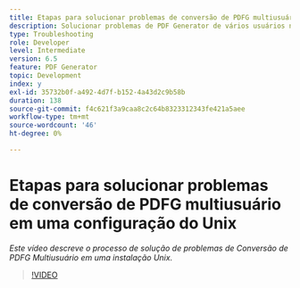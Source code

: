 ```yaml
---
title: Etapas para solucionar problemas de conversão de PDFG multiusuário em uma configuração do Unix
description: Solucionar problemas de PDF Generator de vários usuários na configuração do UNIX.
type: Troubleshooting
role: Developer
level: Intermediate
version: 6.5
feature: PDF Generator
topic: Development
index: y
exl-id: 35732b0f-a492-4d7f-b152-4a43d2c9b58b
duration: 138
source-git-commit: f4c621f3a9caa8c2c64b8323312343fe421a5aee
workflow-type: tm+mt
source-wordcount: '46'
ht-degree: 0%

---
```



# Etapas para solucionar problemas de conversão de PDFG multiusuário em uma configuração do Unix

*Este vídeo descreve o processo de solução de problemas de Conversão de PDFG Multiusuário em uma instalação Unix.*

>[!VIDEO](https://video.tv.adobe.com/v/335549?quality=12&learn=on)
